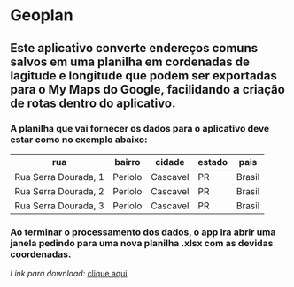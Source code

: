 # Geoplan

## Este aplicativo converte endereços comuns salvos em uma planilha em cordenadas de lagitude e longitude que podem ser exportadas para o My Maps do Google, facilidando a criação de rotas dentro do aplicativo.

### A planilha que vai fornecer os dados para o aplicativo deve estar como no exemplo abaixo:

| rua                  | bairro        | cidade        | estado        | pais          | 
| -------------------- | ------------- | ------------- | ------------- | ------------- |
| Rua Serra Dourada, 1 | Periolo       | Cascavel      | PR            | Brasil        |
| Rua Serra Dourada, 2 | Periolo       | Cascavel      | PR            | Brasil        |
| Rua Serra Dourada, 3 | Periolo       | Cascavel      | PR            | Brasil        |

### Ao terminar o processamento dos dados, o app ira abrir uma janela pedindo para uma nova planilha .xlsx com as devidas coordenadas.

_Link para download:_ [clique aqui](https://github.com/ewerton-ssh/GEOPLAN/releases/download/v1.0.0/geocode.exe)
